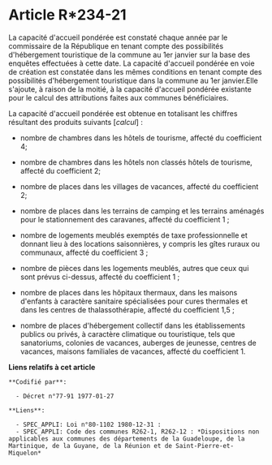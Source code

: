 # Article R*234-21

La capacité d'accueil pondérée est constaté chaque année par le commissaire de la République en tenant compte des
possibilités d'hébergement touristique de la commune au 1er janvier sur la base des enquêtes effectuées à cette date. La
capacité d'accueil pondérée en voie de création est constatée dans les mêmes conditions en tenant compte des possibilités
d'hébergement touristique dans la commune au 1er janvier.Elle s'ajoute, à raison de la moitié, à la capacité d'accueil
pondérée existante pour le calcul des attributions faites aux communes bénéficiaires.

La capacité d'accueil pondérée est obtenue en totalisant les chiffres résultant des produits suivants [*calcul*] :

- nombre de chambres dans les hôtels de tourisme, affecté du coefficient 4;

- nombre de chambres dans les hôtels non classés hôtels de tourisme, affecté du coefficient 2;

- nombre de places dans les villages de vacances, affecté du coefficient 2;

- nombre de places dans les terrains de camping et les terrains aménagés pour le stationnement des caravanes, affecté du
coefficient 1 ;

- nombre de logements meublés exemptés de taxe professionnelle et donnant lieu à des locations saisonnières, y compris les
gîtes ruraux ou communaux, affecté du coefficient 3 ;

- nombre de pièces dans les logements meublés, autres que ceux qui sont prévus ci-dessus, affecté du coefficient 1 ;

- nombre de places dans les hôpitaux thermaux, dans les maisons d'enfants à caractère sanitaire spécialisées pour cures
thermales et dans les centres de thalassothérapie, affecté du coefficient 1,5 ;

-  nombre de places d'hébergement collectif dans les établissements publics ou privés, à caractère climatique ou touristique,
tels que sanatoriums, colonies de vacances, auberges de jeunesse, centres de vacances, maisons familiales de vacances,
affecté du coefficient 1.

**Liens relatifs à cet article**

	**Codifié par**:

	  - Décret n°77-91 1977-01-27

	**Liens**:

	  - SPEC_APPLI: Loi n°80-1102 1980-12-31 :
	  - SPEC_APPLI: Code des communes R262-1, R262-12 : *Dispositions non applicables aux communes des départements de la Guadeloupe, de la Martinique, de la Guyane, de la Réunion et de Saint-Pierre-et-Miquelon*
